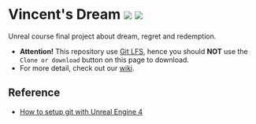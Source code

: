 # Vincent's Dream ![](https://img.shields.io/badge/unreal-4.22.2-blue.svg) ![](https://img.shields.io/badge/vsdream-0.1.beta-green.svg)

Unreal course final project about dream, regret and redemption.



* **Attention!** This repository use [Git LFS](<https://www.atlassian.com/git/tutorials/git-lfs#creating-new-repository>), hence you should **NOT** use the `Clone or download` button on this page to download.
* For more detail, check out our [wiki](vitalight/Vincent-s-Dream/wiki).


## Reference

* [How to setup git with Unreal Engine 4](<https://www.youtube.com/watch?v=74OfLMutOHE>)
